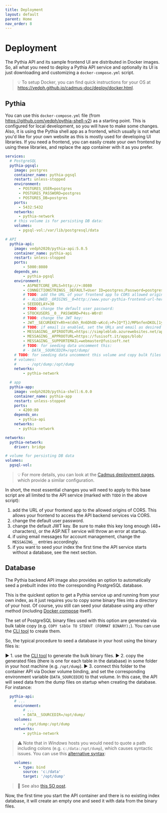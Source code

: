 ```yaml
---
title: Deployment
layout: default
parent: Home
nav_order: 8
---
```


# Deployment

The Pythia API and its sample frontend UI are distributed in Docker images. So, all what you need to deploy a Pythia API service and optionally its UI is just downloading and customizing a `docker-compose.yml` script.

>💡 To setup Docker, you can find quick instructions for your OS at <https://vedph.github.io/cadmus-doc/deploy/docker.html>.

## Pythia

You can use this `docker-compose.yml` file (from <https://github.com/vedph/pythia-shell-v2>) as a starting point. This is configured for local development, so you will have to make some changes. Also, it is using the Pythia shell app as a frontend, which usually is not what you'd like for your own website as this is mostly used for developing UI libraries. If you need a frontend, you can easily create your own frontend by using these libraries, and replace the app container with it as you prefer.

```yml
services:
  # PostgreSQL
  pythia-pgsql:
    image: postgres
    container_name: pythia-pgsql
    restart: unless-stopped
    environment:
      - POSTGRES_USER=postgres
      - POSTGRES_PASSWORD=postgres
      - POSTGRES_DB=postgres
    ports:
      - 5432:5432
    networks:
      - pythia-network
    # this volume is for persisting DB data:
    volumes:
      - pgsql-vol:/var/lib/postgresql/data

# API
  pythia-api:
    image: vedph2020/pythia-api:5.0.5
    container_name: pythia-api
    restart: unless-stopped
    ports:
        - 5000:8080
    depends_on:
        - pythia-pgsql
    environment:
        - ASPNETCORE_URLS=http://+:8080
        - CONNECTIONSTRINGS__DEFAULT=User ID=postgres;Password=postgres;Host=pythia-pgsql;Port=5432;Database={0};
        # TODO: add the URL of your frontend app to CORS allowed origins, e.g.:
        # - ALLOWED__ORIGINS__0=http://www.your-pythia-frontend-url-here.edu
        - SEEDDELAY=30
        # TODO: change the default user password:
        - STOCKUSERS__0__PASSWORD=P4ss-W0rd!
        # TODO: change the JWT key:
        - JWT__SECUREKEY=Rh+m(dkh_Rn6DhOD-wKcd;>P=]Q*T}J/MPbnfenDKOL[1y4I_1Oy1JAU./V98Zex
        # TODO: if email is enabled, set the URLs and email as desired
        - MESSAGING__APIROOTURL=https://simpleblob.azurewebsites.net/api/
        - MESSAGING__APPROOTURL=https://fusisoft.it/apps/blob/
        - MESSAGING__SUPPORTEMAIL=webmaster@fusisoft.net
        # TODO: for seeding data uncomment this:
        # - DATA__SOURCEDIR=/opt/dump/
    # TODO: for seeding data uncomment this volume and copy bulk files into /opt/dump:
    # volumes:
    #     - /opt/dump:/opt/dump
    networks:
        - pythia-network

  # app
  pythia-app:
    image: vedph2020/pythia-shell:6.0.0
    container_name: pythia-app
    restart: unless-stopped
    ports:
      - 4200:80
    depends_on:
      - pythia-api
    networks:
      - pythia-network

networks:
  pythia-network:
    driver: bridge

# volume for persisting DB data
volumes:
  pgsql-vol:
```

>💡 For more details, you can look at the [Cadmus deployment pages](https://vedph.github.io/cadmus-doc/deploy), which provide a similar configuration.

In short, the most essential changes you will need to apply to this base script are all limited to the API service (marked with `TODO` in the above script):

1. add the URL of your frontend app to the allowed origins of CORS. This allows your frontend to access the API backend services via CORS.
2. change the default user password.
3. change the default JWT key. Be sure to make this key long enough (48+ characters), or the ASP.NET service will throw an error at startup.
4. if using email messages for account management, change the `MESSAGING__` entries accordingly.
5. if you want to seed your index the first time the API service starts without a database, see the next section.

## Database

The Pythia backend API image also provides an option to automatically seed a prebuilt index into the corresponding PostgreSQL database.

This is the quickest option to get a Pythia service up and running from your own index, as it just requires you to copy some binary files into a directory of your host. Of course, you still can seed your database using any other method (including [Docker compose](https://stackoverflow.com/questions/70879120/how-to-restore-postgresql-in-docker-compose) itself).

The set of PostgreSQL binary files used with this option are generated via bulk table copy (e.g. `COPY table TO STDOUT (FORMAT BINARY);`). You can use the [CLI tool](cli#bulk-write-command) to create them.

So, the typical procedure to seed a database in your host using the binary files is:

▶️ 1. use the [CLI tool](cli#bulk-write-command) to generate the bulk binary files.
▶️ 2. copy the generated files (there is one for each table in the database) in some folder in your host machine (e.g. `/opt/dump`).
▶️ 3. connect this folder to the container API via Docker volume binding, and set the corresponding environment variable (`DATA_SOURCEDIR`) to that volume. In this case, the API will seed data from the dump files on startup when creating the database. For instance:

```yml
  pythia-api:
    # ...
    environment:
        # ...
        - DATA__SOURCEDIR=/opt/dump/
    volumes:
        - /opt/dump:/opt/dump
    networks:
        - pythia-network
```

>⚠️ Note that in _Windows_ hosts you would need to quote a path including colons (e.g. `c:/data:/opt/dump`), which causes syntactic issues. You can use this [alternative syntax](https://www.reddit.com/r/docker/comments/hkx3s0/volume_mount_with_a_colon_in_the_path_with/):

```yml
    volumes:
      - type: bind
        source: 'c:/data'
        target: '/opt/dump'
```

>📖 See also [this SO post](https://stackoverflow.com/questions/46166304/docker-compose-volumes-without-colon).

Now, the first time you start the API container and there is no existing index database, it will create an empty one and seed it with data from the binary files.

